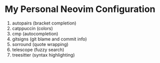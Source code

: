 # My Personal Neovim Configuration

1. autopairs (bracket completion)
2. catppuccin (colors)
3. cmp (autocompletion)
4. gitsigns (git blame and commit info)
5. sorround (quote wrapping)
6. telescope (fuzzy search)
7. treesitter (syntax highlighting)
